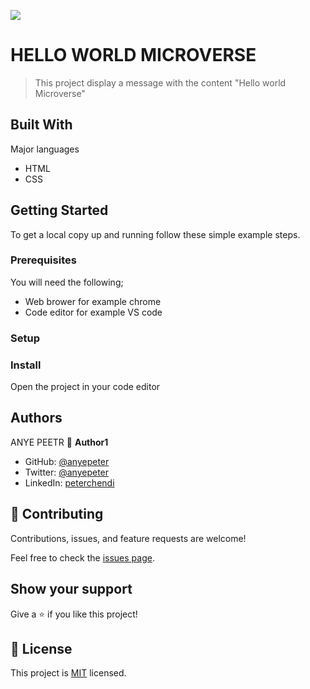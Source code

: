 ![](https://img.shields.io/badge/Microverse-blueviolet)

# HELLO WORLD MICROVERSE

> This project display a message with the content "Hello world Microverse"
## Built With

Major languages
- HTML
- CSS

## Getting Started


To get a local copy up and running follow these simple example steps.

### Prerequisites
You will need the following;
- Web brower for example chrome
- Code editor for example VS code
### Setup

### Install
Open the project in your code editor



## Authors
ANYE PEETR
👤 **Author1**

- GitHub: [@anyepeter](https://github.com/anyepeter)
- Twitter: [@anyepeter](https://twitter.com/home?lang=en)
- LinkedIn: [peterchendi](https://www.linkedin.com/feed/)



## 🤝 Contributing

Contributions, issues, and feature requests are welcome!

Feel free to check the [issues page](https://github.com/anyepeter/Hello_world_microverse/issues).

## Show your support

Give a ⭐️ if you like this project!


## 📝 License

This project is [MIT](./LICENSE) licensed.
